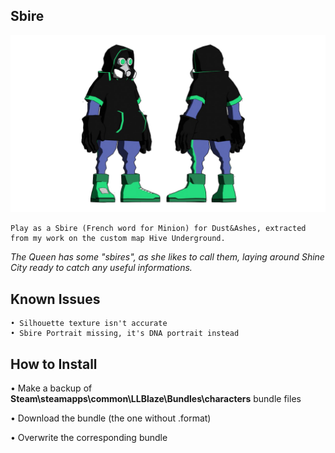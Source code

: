 ## Sbire
![](Workfiles/Render.png)

	Play as a Sbire (French word for Minion) for Dust&Ashes, extracted from my work on the custom map Hive Underground.

*The Queen has some "sbires", as she likes to call them, laying around Shine City ready to catch any useful informations.*

## Known Issues
	• Silhouette texture isn't accurate
	• Sbire Portrait missing, it's DNA portrait instead
		
## How to Install
• Make a backup of **Steam\steamapps\common\LLBlaze\Bundles\characters** bundle files

• Download the bundle (the one without .format)

• Overwrite the corresponding bundle
